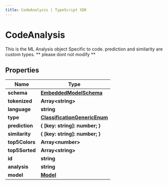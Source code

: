 ```yaml
---
title: CodeAnalysis | TypeScript SDK
---
```



# CodeAnalysis

This is the ML Analysis object Specific to code.  prediction and similarity are custom types. ** please dont not modify **

## Properties

Name | Type
------------ | -------------
**schema** | [**EmbeddedModelSchema**](EmbeddedModelSchema)
**tokenized** | **Array&lt;string&gt;**
**language** | **string**
**type** | [**ClassificationGenericEnum**](ClassificationGenericEnum)
**prediction** | **\{ [key: string]: number; \}**
**similarity** | **\{ [key: string]: number; \}**
**top5Colors** | **Array&lt;number&gt;**
**top5Sorted** | **Array&lt;string&gt;**
**id** | **string**
**analysis** | **string**
**model** | [**Model**](Model)


